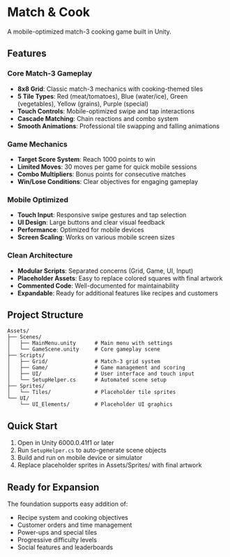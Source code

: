 # Match & Cook
A mobile-optimized match-3 cooking game built in Unity.

## Features

### Core Match-3 Gameplay
- **8x8 Grid**: Classic match-3 mechanics with cooking-themed tiles
- **5 Tile Types**: Red (meat/tomatoes), Blue (water/ice), Green (vegetables), Yellow (grains), Purple (special)
- **Touch Controls**: Mobile-optimized swipe and tap interactions
- **Cascade Matching**: Chain reactions and combo system
- **Smooth Animations**: Professional tile swapping and falling animations

### Game Mechanics
- **Target Score System**: Reach 1000 points to win
- **Limited Moves**: 30 moves per game for quick mobile sessions
- **Combo Multipliers**: Bonus points for consecutive matches
- **Win/Lose Conditions**: Clear objectives for engaging gameplay

### Mobile Optimized
- **Touch Input**: Responsive swipe gestures and tap selection
- **UI Design**: Large buttons and clear visual feedback
- **Performance**: Optimized for mobile devices
- **Screen Scaling**: Works on various mobile screen sizes

### Clean Architecture
- **Modular Scripts**: Separated concerns (Grid, Game, UI, Input)
- **Placeholder Assets**: Easy to replace colored squares with final artwork
- **Commented Code**: Well-documented for maintainability
- **Expandable**: Ready for additional features like recipes and customers

## Project Structure

```
Assets/
├── Scenes/
│   ├── MainMenu.unity      # Main menu with settings
│   └── GameScene.unity     # Core gameplay scene
├── Scripts/
│   ├── Grid/               # Match-3 grid system
│   ├── Game/               # Game management and scoring
│   ├── UI/                 # User interface and touch input
│   └── SetupHelper.cs      # Automated scene setup
├── Sprites/
│   └── Tiles/              # Placeholder tile sprites
└── UI/
    └── UI_Elements/        # Placeholder UI graphics
```

## Quick Start

1. Open in Unity 6000.0.41f1 or later
2. Run `SetupHelper.cs` to auto-generate scene objects
3. Build and run on mobile device or simulator
4. Replace placeholder sprites in Assets/Sprites/ with final artwork

## Ready for Expansion

The foundation supports easy addition of:
- Recipe system and cooking objectives
- Customer orders and time management
- Power-ups and special tiles
- Progressive difficulty levels
- Social features and leaderboards

